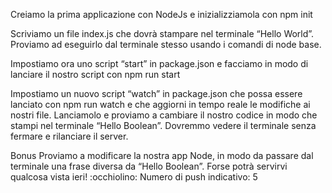 Creiamo la prima applicazione con NodeJs e inizializziamola con npm init

Scriviamo un file index.js che dovrà stampare nel terminale “Hello World”. Proviamo ad eseguirlo dal terminale stesso usando i comandi di node base.

Impostiamo ora uno script “start” in package.json e facciamo in modo di lanciare il nostro script con npm run start

Impostiamo un nuovo script “watch” in package.json che possa essere lanciato con npm run watch e che aggiorni in tempo reale le modifiche ai nostri file. Lanciamolo e proviamo a cambiare il nostro codice in modo che stampi nel terminale “Hello Boolean”. Dovremmo vedere il terminale senza fermare e rilanciare il server.

Bonus
Proviamo a modificare la nostra app Node, in modo da passare dal terminale una frase diversa da “Hello Boolean”. Forse potrà servirvi qualcosa vista ieri! :occhiolino:
Numero di push indicativo: 5

